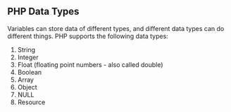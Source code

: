 PHP Data Types
----------------
Variables can store data of different types, and different data types can do different things.
PHP supports the following data types:
1. String
2. Integer
3. Float (floating point numbers - also called double)
4. Boolean
5. Array
6. Object
7. NULL
8. Resource

